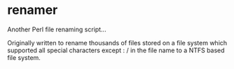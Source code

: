 # renamer
Another Perl file renaming script...

Originally written to rename thousands of files stored on a file system which supported all special characters except : / in the file name to a NTFS based file system.
